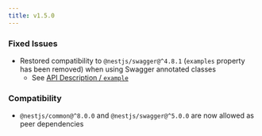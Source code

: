 ```yaml
---
title: v1.5.0
---
```


### Fixed Issues

- Restored compatibility to `@nestjs/swagger@^4.8.1` (`examples` property has been removed) when using Swagger annotated classes
  - See [API Description / `example`](/api#swagger-annotated-class)

### Compatibility

- `@nestjs/common@^8.0.0` and `@nestjs/swagger@^5.0.0` are now allowed as peer dependencies
